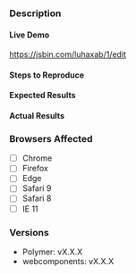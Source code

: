 <!--
If you are asking a question rather than filing a bug, try one of these instead:
- StackOverflow (https://stackoverflow.com/questions/tagged/polymer)
- Polymer Slack Channel (https://bit.ly/polymerslack)
- Mailing List (https://groups.google.com/forum/#!forum/polymer-dev)
-->
<!-- Instructions For Filing a Bug: https://github.com/Polymer/polymer/blob/master/CONTRIBUTING.md#filing-bugs -->
### Description
<!-- Example: Error thrown when calling `appendChild` on Polymer element -->

#### Live Demo
<!-- Fork this JSBin, or provide your own URL -->
https://jsbin.com/luhaxab/1/edit

#### Steps to Reproduce
<!--
Example:

1. Create `my-element`
2. Append `my-element` to document.body
3. Create `div`.
4. Append `div` to `my-element`
-->


#### Expected Results
<!-- Example: No error is throw -->

#### Actual Results
<!-- Example: Error is thrown -->

### Browsers Affected
<!-- Check all that apply -->
- [ ] Chrome
- [ ] Firefox
- [ ] Edge
- [ ] Safari 9
- [ ] Safari 8
- [ ] IE 11

### Versions
<!--
`Polymer.version` will show the version for Polymer
`bower ls` or `npm ls` will show the version of webcomponents.js or webcomponents-lite.js
-->
- Polymer: vX.X.X
- webcomponents: vX.X.X 

